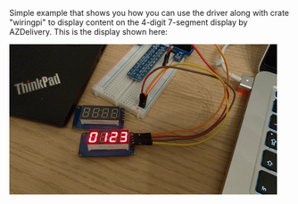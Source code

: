 Simple example that shows you how you can use the driver along with crate "wiringpi" to display
content on the 4-digit 7-segment display by AZDelivery.
This is the display shown here:

![gpio demonstration](../az-delivery-4-digit-7-segment-tm1637.gif)
